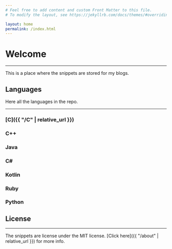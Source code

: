 ```yaml
---
# Feel free to add content and custom Front Matter to this file.
# To modify the layout, see https://jekyllrb.com/docs/themes/#overriding-theme-defaults

layout: home
permalink: /index.html
---
```


# Welcome

---

This is a place where the snippets are stored for my blogs.

## Languages

Here all the languages in the repo.

---

### [C]({{ "/C" | relative_url }})

### C++

### Java

### C#

### Kotlin

### Ruby

### Python

## License

---

The snippets are license under the MIT license. [Click here]({{ "/about" | relative_url }}) for more info.
